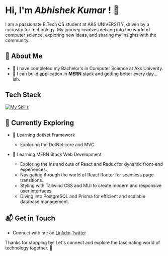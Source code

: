 # Hi, I'm *Abhishek Kumar* ! 👋

I am a passionate B.Tech CS student at AKS UNIVERSITY, driven by a curiosity for technology. My journey involves delving into the world of computer science, exploring new ideas, and sharing my insights with the community.


## 🚀 About Me

- 🔭 I have completed my Bachelor's in Computer Science at Aks Univerity.
- 📝 I can build application in **MERN** stack and getting better every day... ish.
<!--
- 🌐 Proud member of the [Hackernoon Blogging Fellowship](https://hackernoon.com/), contributing to the tech community.
- ✍️ Content Writer at [freeCodeCamp](https://www.freecodecamp.org/), gearing up to share valuable insights with the global coding community.
## My Articles
- [JavaScript Engine and Runtime Explained](https://www.freecodecamp.org/news/javascript-engine-and-runtime-explained/)

-->

## Tech Stack
[![My Skills](https://skillicons.dev/icons?i=react,redux,atom,html,css,java,js,express,mongodb,nodejs,postgres,prisma,git,docker,postman)](https://skillicons.dev)

## 🌱 Currently Exploring
- 🚀 Learning dotNet Framework
    - Exploring the DotNet core and MVC

- 🚀 Learning MERN Stack Web Development
  - Exploring the ins and outs of React and Redux for dynamic front-end experiences.
  - Navigating through the world of React Router for seamless page transitions.
  - Styling with Tailwind CSS and MUI to create modern and responsive user interfaces.
  - Diving into PostgreSQL and Prisma for efficient and scalable database management.

 
## 📬 Get in Touch

- Connect with me on [Linkdin](https://www.linkedin.com/in/abhishek1701/)
                     [Twitter](https://twitter.com/abhishekkp1721)

Thanks for stopping by! Let's connect and explore the fascinating world of technology together. 🚀



<!--

Here are some ideas to get you started:

- 🔭 I’m currently working on ...
- 🌱 I’m currently learning ...
- 👯 I’m looking to collaborate on ...
- 🤔 I’m looking for help with ...
- 💬 Ask me about ...
- 📫 How to reach me: ...
- 😄 Pronouns: ...
- ⚡ Fun fact: ...
-->
